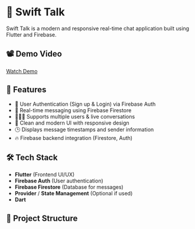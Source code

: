 # 💬 Swift Talk

Swift Talk is a modern and responsive real-time chat application built using Flutter and Firebase.

## 📽️ Demo Video
[Watch Demo](https://drive.google.com/file/d/1bo3it0LFBTUlv_nUMbPIYOuhFqlkwjMR/view?usp=drive_link)

## 🚀 Features

- 🔐 User Authentication (Sign up & Login) via Firebase Auth  
- 💬 Real-time messaging using Firebase Firestore  
- 🧑‍🤝‍🧑 Supports multiple users & live conversations  
- 📱 Clean and modern UI with responsive design  
- 🕒 Displays message timestamps and sender information  
- 🔥 Firebase backend integration (Firestore, Auth)

## 🛠️ Tech Stack

- **Flutter** (Frontend UI/UX)  
- **Firebase Auth** (User authentication)  
- **Firebase Firestore** (Database for messages)  
- **Provider** / **State Management** (Optional if used)  
- **Dart**

## 📁 Project Structure

